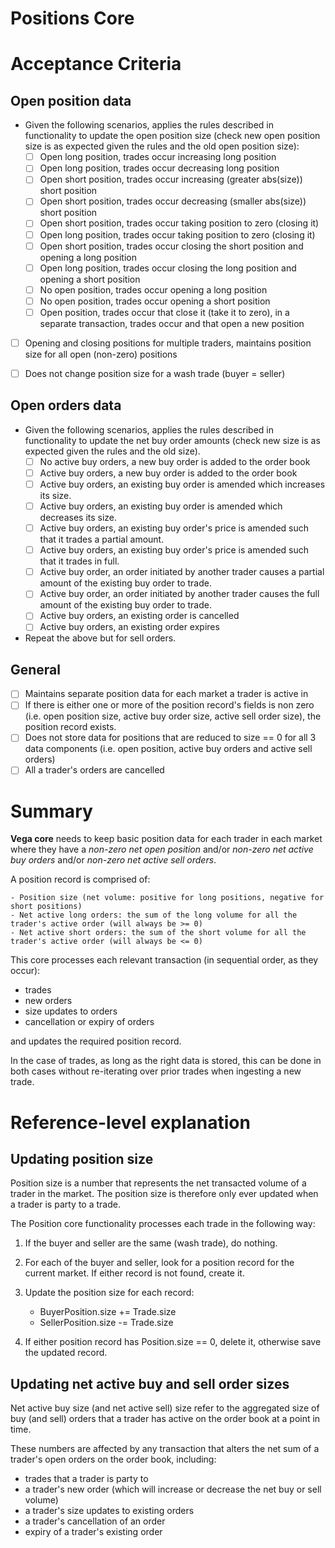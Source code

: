 # Positions Core

# Acceptance Criteria

## Open position data
- Given the following scenarios, applies the rules described in functionality to update the open position size (check new open position size is as expected given the rules and the old open position size):
  - [ ] Open long position, trades occur increasing long position
  - [ ] Open long position, trades occur decreasing long position
  - [ ] Open short position, trades occur increasing (greater abs(size)) short position
  - [ ] Open short position, trades occur decreasing (smaller abs(size)) short position
  - [ ] Open short position, trades occur taking position to zero (closing it)
  - [ ] Open long position, trades occur taking position to zero (closing it)
  - [ ] Open short position, trades occur closing the short position and opening a long position
  - [ ] Open long position, trades occur closing the long position and opening a short position
  - [ ] No open position, trades occur opening a long position
  - [ ] No open position, trades occur opening a short position
  - [ ] Open position, trades occur that close it (take it to zero), in a separate transaction, trades occur and that open a new position
- [ ] Opening and closing positions for multiple traders, maintains position size for all open (non-zero) positions

- [ ] Does not change position size for a wash trade (buyer = seller)

## Open orders data
- Given the following scenarios, applies the rules described in functionality to update the net buy order amounts (check new size is as expected given the rules and the old size).
  - [ ] No active buy orders, a new buy order is added to the order book
  - [ ] Active buy orders, a new buy order is added to the order book
  - [ ] Active buy orders, an existing buy order is amended which increases its size.
  - [ ] Active buy orders, an existing buy order is amended which decreases its size.
  - [ ] Active buy orders, an existing buy order's price is amended such that it trades a partial amount.
  - [ ] Active buy orders, an existing buy order's price is amended such that it trades in full.
  - [ ] Active buy order, an order initiated by another trader causes a partial amount of the existing buy order to trade.
  - [ ] Active buy order, an order initiated by another trader causes the full amount of the existing buy order to trade.
  - [ ] Active buy orders, an existing order is cancelled
  - [ ] Active buy orders, an existing order expires

- Repeat the above but for sell orders.

## General

- [ ] Maintains separate position data for each market a trader is active in
- [ ] If there is either one or more of the position record's fields is non zero (i.e. open position size, active buy order size, active sell order size), the position record exists.
- [ ] Does not store data for positions that are reduced to size == 0 for all 3 data components (i.e. open position, active buy orders and active sell orders)
- [ ] All a trader's orders are cancelled

# Summary

**Vega core** needs to keep basic position data for each trader in each market where they have a *non-zero net open position* and/or *non-zero net active buy orders* and/or *non-zero net active sell orders*.

A position record is comprised of:

	- Position size (net volume: positive for long positions, negative for short positions)
	- Net active long orders: the sum of the long volume for all the trader's active order (will always be >= 0)
	- Net active short orders: the sum of the short volume for all the trader's active order (will always be <= 0)

This core processes each relevant transaction (in sequential order, as they occur):
- trades
- new orders
- size updates to orders
- cancellation or expiry of orders

and updates the required position record. 

In the case of trades, as long as the right data is stored, this can be done in both cases without re-iterating over prior trades when ingesting a new trade.

# Reference-level explanation

## Updating position size

Position size is a number that represents the net transacted volume of a trader in the market. The position size is therefore only ever updated when a trader is party to a trade.

The Position core functionality processes each trade in the following way:

1. If the buyer and seller are the same (wash trade), do nothing.

1. For each of the buyer and seller, look for a position record for the current market. If either record is not found, create it.

1. Update the position size for each record:
	- BuyerPosition.size += Trade.size
	- SellerPosition.size -= Trade.size

1. If either position record has Position.size == 0, delete it, otherwise save the updated record.

## Updating net active buy and sell order sizes

Net active buy size (and net active sell) size refer to the aggregated size of buy (and sell) orders that a trader has active on the order book at a point in time. 

These numbers are affected by any transaction that alters the net sum of a trader's open orders on the order book, including:

- trades that a trader is party to
- a trader's new order (which will increase or decrease the net buy or sell volume)
- a trader's size updates to existing orders
- a trader's cancellation of an order
- expiry of a trader's existing order